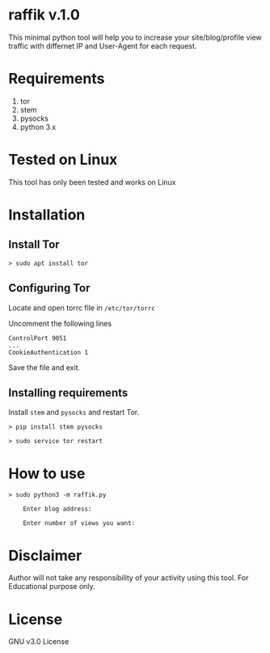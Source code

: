 # raffik v.1.0
This minimal python tool will help you to increase your site/blog/profile view traffic with differnet IP and User-Agent for each request.

# Requirements 

1) tor
2) stem
3) pysocks
3) python 3.x

# Tested on Linux

This tool has only been tested and works on Linux

# Installation

## Install Tor
```console
> sudo apt install tor
```
## Configuring Tor
Locate and open torrc file in ```/etc/tor/torrc ``` 

Uncomment the following lines
```
ControlPort 9051
...
CookieAuthentication 1
```
Save the file and exit.

## Installing requirements
Install ```stem``` and ```pysocks``` and restart Tor.

```console
> pip install stem pysocks

> sudo service tor restart
```

# How to use

```console
> sudo python3 -m raffik.py

    Enter blog address:

    Enter number of views you want:
```
# Disclaimer

Author will not take any responsibility of your activity using this tool.
For Educational purpose only.

# License

GNU v3.0 License

